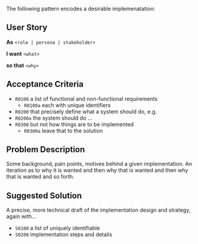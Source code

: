 The following pattern encodes a desirable implemenatation:

## User Story

**As** `<role | persona | stakeholder>`

**I want** `<what>`

**so that** `<why>`

## Acceptance Criteria

* `R0100` a list of functional and non-functional requirements
    * `R0100a` each with unique identifiers
* `R0200` that precisely define what a system should do, e.g.
* `R0200a` the system should do ...
* `R0300` but not how things are to be implemented
    * `R0300a` leave that to the solution

## Problem Description

Some background, pain points, motives behind a given implementation. An iteration as to why it is wanted and then why that is wanted and then why that is wanted and so forth.

## Suggested Solution

A precise, more technical draft of the implementation design and strategy, again with...

* `S0100` a list of uniquely identifiable
* `S0200` implementation steps and details

